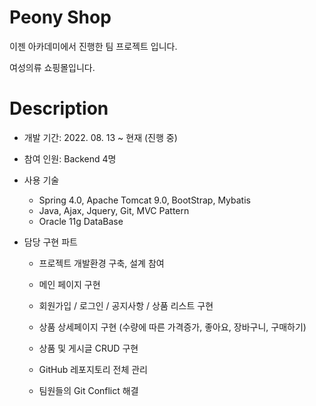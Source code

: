 Peony Shop
===========
이젠 아카데미에서 진행한 팀 프로젝트 입니다.

여성의류 쇼핑몰입니다.

Description
=============
* 개발 기간: 2022. 08. 13 ~ 현재 (진행 중)

* 참여 인원: Backend 4명

* 사용 기술

    - Spring 4.0, Apache Tomcat 9.0,  BootStrap, Mybatis
    - Java, Ajax, Jquery, Git, MVC Pattern
    - Oracle 11g DataBase
* 담당 구현 파트

    - 프로젝트 개발환경 구축, 설계 참여
    - 메인 페이지 구현

    - 회원가입 / 로그인 / 공지사항 / 상품 리스트 구현

    - 상품 상세페이지 구현 (수량에 따른 가격증가, 좋아요, 장바구니, 구매하기)

    - 상품 및 게시글 CRUD 구현

    - GitHub 레포지토리 전체 관리

    - 팀원들의 Git Conflict 해결
